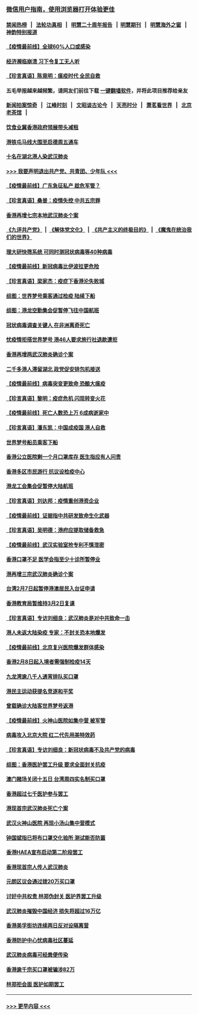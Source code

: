 ### [微信用户指南，使用浏览器打开体验更佳](https://github.com/gfw-breaker/banned-news1/blob/master/indexes/wechat-guide.md?t=0)
#### [禁闻热榜](热点新闻.md?t=0)  &nbsp;&nbsp;|&nbsp;&nbsp; [法轮功真相](https://github.com/gfw-breaker/truth/blob/master/README.md?t=0) &nbsp;&nbsp;|&nbsp;&nbsp; [明慧二十周年报告](https://github.com/gfw-breaker/mh-reports/blob/master/README.md?t=0) &nbsp;&nbsp;|&nbsp;&nbsp;[明慧期刊](https://github.com/gfw-breaker/mh-qikan) &nbsp;&nbsp;|&nbsp;&nbsp; [明慧海外之窗](https://github.com/gfw-breaker/mh-news/blob/master/README.md?t=0) &nbsp;&nbsp;|&nbsp;&nbsp; [神韵特别报道](https://github.com/gfw-breaker/mh-news/blob/master/shenyun.md?t=0)
#### [【疫情最前线】全球60%人口或感染](../pages/nsc415/n11866914.md?t=02140755) 
#### [经济濒临崩溃 习下令复工无人听](../pages/nsc415/n11867269.md?t=02140755) 
#### [【珍言真语】陈竟明：瘟疫时代 全民自救](../pages/nsc415/n11866765.md?t=02140755) 
#### 五毛举报越来越频繁，请网友们前往下载 [一键翻墙软件](https://github.com/gfw-breaker/ssr-accounts)，并将此项目推荐给亲友
#### [新闻拍案惊奇](https://github.com/gfw-breaker/banned-news1/blob/master/pages/link4.md) &nbsp;&nbsp;|&nbsp;&nbsp; [江峰时刻](https://github.com/gfw-breaker/banned-news1/blob/master/pages/link4.md) &nbsp;&nbsp;|&nbsp;&nbsp; [文昭谈古论今](https://github.com/gfw-breaker/banned-news1/blob/master/pages/link4.md) &nbsp;&nbsp;|&nbsp;&nbsp; [天亮时分](https://github.com/gfw-breaker/banned-news1/blob/master/pages/link4.md) &nbsp;&nbsp;|&nbsp;&nbsp; [萧茗看世界](https://github.com/gfw-breaker/banned-news1/blob/master/pages/link4.md) &nbsp;&nbsp;|&nbsp;&nbsp; [北京老茶馆](https://github.com/gfw-breaker/banned-news1/blob/master/pages/link4.md) &nbsp;&nbsp;|&nbsp;&nbsp; 
#### [饮食业冀香港政府领展带头减租](../pages/nsc415/n11864876.md?t=02140755) 
#### [港铁屯马线大围至启德周五通车](../pages/nsc415/n11864842.md?t=02140755) 
#### [十名在湖北港人染武汉肺炎](../pages/nsc415/n11864807.md?t=02140755) 
#### [>>> 我要声明退出共产党、共青团、少年队 <<<](https://github.com/begood0513/goodnews/blob/master/quit/letter.md) 
#### [【疫情最前线】广东急征私产 趁危军管？](../pages/nsc415/n11864205.md?t=02140755) 
#### [【珍言真语】桑普：疫情失控 中共五宗罪](../pages/nsc415/n11864157.md?t=02140755) 
#### [香港再增七宗本地武汉肺炎个案](../pages/nsc415/n11862405.md?t=02140755) 
#### [《九评共产党》](https://github.com/begood0513/9ping.md/blob/master/README.md) &nbsp;|&nbsp; [《解体党文化》](../../../../jtdwh.md/blob/master/README.md)  &nbsp;|&nbsp; [《共产主义的终极目的》](../../../../gczydzjmd.md/blob/master/README.md) &nbsp;|&nbsp; [《魔鬼在统治我们的世界》](../../../../mgztzwmdsj.md/blob/master/README.md) 
#### [理大研快筛系统 可同时测冠状病毒等40种病毒](../pages/nsc415/n11862376.md?t=02140755) 
#### [【疫情最前线】新冠病毒比伊波拉更危险](../pages/nsc415/n11862199.md?t=02140755) 
#### [【珍言真语】梁家杰：疫症下香港沦失败城](../pages/nsc415/n11861588.md?t=02140755) 
#### [组图：世界梦号乘客通过检疫 陆续下船](../pages/nsc415/n11858302.md?t=02140755) 
#### [组图：港龙空勤集会促暂停飞往中国航班](../pages/nsc415/n11858190.md?t=02140755) 
#### [冠状病毒调查关键人 在非洲离奇死亡](../pages/nsc415/n11859798.md?t=02140755) 
#### [忧疫情拒搭世界梦号 港46人要求旅行社退款遭拒](../pages/nsc415/n11859849.md?t=02140755) 
#### [香港再增两武汉肺炎确诊个案](../pages/nsc415/n11859833.md?t=02140755) 
#### [二千多港人滞留湖北 政党促安排包机接送](../pages/nsc415/n11859831.md?t=02140755) 
#### [【疫情最前线】病毒突变更致命 恐酿大瘟疫](../pages/nsc415/n11859604.md?t=02140755) 
#### [【珍言真语】黎明：疫症危机 闪现转变火花](../pages/nsc415/n11859199.md?t=02140755) 
#### [【疫情最前线】死亡人数恐上万 6成病逝家中](../pages/nsc415/n11856687.md?t=02140755) 
#### [【珍言真语】潘东凯：中国成疫国 港人自救](../pages/nsc415/n11856962.md?t=02140755) 
#### [世界梦号船员乘客下船](../pages/nsc415/n11856883.md?t=02140755) 
#### [香港公立医院剩一个月口罩库存 医生指应有人问责](../pages/nsc415/n11856875.md?t=02140755) 
#### [香港多区市民游行 抗议设检疫中心](../pages/nsc415/n11856866.md?t=02140755) 
#### [港龙工会集会促暂停大陆航班](../pages/nsc415/n11856840.md?t=02140755) 
#### [【珍言真语】刘达邦：疫情重创港资企业](../pages/nsc415/n11854274.md?t=02140755) 
#### [【疫情最前线】证据指中共研发致命生化武器](../pages/nsc415/n11853087.md?t=02140755) 
#### [【珍言真语】吴明德：港府应提取储备救急](../pages/nsc415/n11852734.md?t=02140755) 
#### [【疫情最前线】武汉实验室抢专利不慎泄密](../pages/nsc415/n11850310.md?t=02140755) 
#### [香港口罩不足 医学会指至少十诊所暂停业](../pages/nsc415/n11850301.md?t=02140755) 
#### [港再增三宗武汉肺炎确诊个案](../pages/nsc415/n11850328.md?t=02140755) 
#### [台湾2月7日起暂停港澳居民入台证申请](../pages/nsc415/n11850304.md?t=02140755) 
#### [香港教育局暂维持3月2日复课](../pages/nsc415/n11850260.md?t=02140755) 
#### [【珍言真语】专访刘细良：武汉肺炎是对中共致命一击](../pages/nsc415/n11849934.md?t=02140755) 
#### [港人未返大陆染疫 专家：不封关恐本地爆发](../pages/nsc415/n11848021.md?t=02140755) 
#### [【疫情最前线】北京复兴医院爆发群体感染](../pages/nsc415/n11847626.md?t=02140755) 
#### [香港2月8日起入境者需强制检疫14天](../pages/nsc415/n11847658.md?t=02140755) 
#### [九龙湾逾八千人通宵排队买口罩](../pages/nsc415/n11847647.md?t=02140755) 
#### [港民主运动获提名竞逐和平奖](../pages/nsc415/n11847633.md?t=02140755) 
#### [曾载确诊大陆客世界梦号返港](../pages/nsc415/n11847608.md?t=02140755) 
#### [【疫情最前线】火神山医院如集中营 被军管](../pages/nsc415/n11847524.md?t=02140755) 
#### [病毒攻入北京大院 红二代先用美特效药](../pages/nsc415/n11847427.md?t=02140755) 
#### [【珍言真语】专访刘细良：新冠状病毒不及共产党的病毒](../pages/nsc415/n11847164.md?t=02140755) 
#### [组图：香港医护罢工升级 要求全面封关抗疫](../pages/nsc415/n11844107.md?t=02140755) 
#### [澳门赌场关闭十五日 台湾周四实名制买口罩](../pages/nsc415/n11845083.md?t=02140755) 
#### [香港超过七千医护参与罢工](../pages/nsc415/n11845051.md?t=02140755) 
#### [港现首宗武汉肺炎死亡个案](../pages/nsc415/n11844998.md?t=02140755) 
#### [武汉火神山医院 再现小汤山集中营模式](../pages/nsc415/n11844763.md?t=02140755) 
#### [钟国斌指已将布口罩交化验所 测试能否防菌](../pages/nsc415/n11842783.md?t=02140755) 
#### [香港HAEA宣布启动第二阶段罢工](../pages/nsc415/n11842723.md?t=02140755) 
#### [香港现首宗人传人武汉肺炎](../pages/nsc415/n11842766.md?t=02140755) 
#### [元朗区议会通过拨20万买口罩](../pages/nsc415/n11842754.md?t=02140755) 
#### [讨好中共权贵 林郑伪封关 医护界罢工升级](../pages/nsc415/n11842359.md?t=02140755) 
#### [武汉肺炎摧毁中国经济 损失将超过16万亿](../pages/nsc415/n11839723.md?t=02140755) 
#### [香港美孚街坊连续两日反对设隔离营](../pages/nsc415/n11839962.md?t=02140755) 
#### [香港防护中心忧病毒社区蔓延](../pages/nsc415/n11839933.md?t=02140755) 
#### [武汉肺炎病毒可经粪便传染](../pages/nsc415/n11839939.md?t=02140755) 
#### [香港逾千宗买口罩被骗涉82万](../pages/nsc415/n11839914.md?t=02140755) 
#### [林郑拒会面 医护如期罢工](../pages/nsc415/n11839892.md?t=02140755) 

----
#### [ >>> 更早内容 <<< ](../indexes/nsc415-earlier.md)
